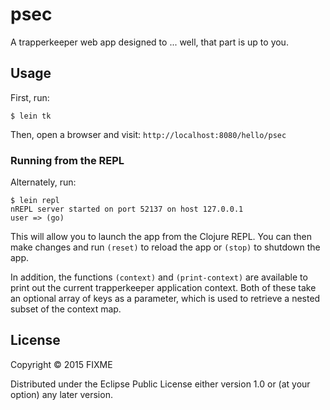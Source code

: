 # psec

A trapperkeeper web app designed to ... well, that part is up to you.

## Usage

First, run:

    $ lein tk

Then, open a browser and visit: `http://localhost:8080/hello/psec`

### Running from the REPL

Alternately, run:

    $ lein repl
    nREPL server started on port 52137 on host 127.0.0.1
    user => (go)

This will allow you to launch the app from the Clojure REPL. You can then make
changes and run `(reset)` to reload the app or `(stop)` to shutdown the app.

In addition, the functions `(context)` and `(print-context)` are available to
print out the current trapperkeeper application context. Both of these take an
optional array of keys as a parameter, which is used to retrieve a nested
subset of the context map.

## License

Copyright © 2015 FIXME

Distributed under the Eclipse Public License either version 1.0 or (at
your option) any later version.
